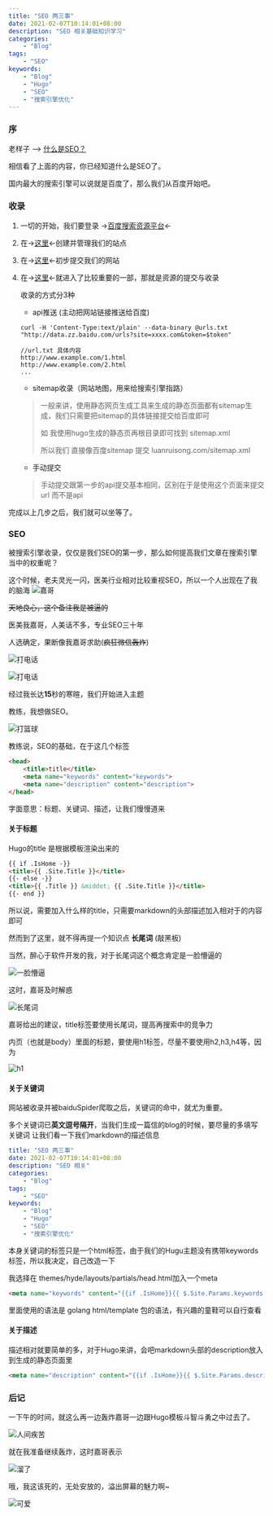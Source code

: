 ```yaml
---
title: "SEO 两三事"
date: 2021-02-07T10:14:01+08:00
description: "SEO 相关基础知识学习"
categories:
    - "Blog"
tags:
    - "SEO"
keywords:
    - "Blog"
    - "Hugo"
    - "SEO"
    - "搜索引擎优化"
---
```



### 序

老样子 --> [什么是SEO？](http://baidu.luanruisong.com/?q=%E4%BB%80%E4%B9%88%E6%98%AFSEO)

相信看了上面的内容，你已经知道什么是SEO了。

国内最大的搜索引擎可以说就是百度了，那么我们从百度开始吧。

### 收录

1. 一切的开始，我们要登录 ->[百度搜索资源平台](https://ziyuan.baidu.com/)<-

2. 在->[这里](https://ziyuan.baidu.com/site/index#/)<-创建并管理我们的站点

3. 在->[这里](https://ziyuan.baidu.com/linksubmit/url)<-初步提交我们的网站

4. 在->[这里](https://ziyuan.baidu.com/linksubmit/index)<-就进入了比较重要的一部，那就是资源的提交与收录

    收录的方式分3种
    - api推送 (主动把网站链接推送给百度)

    ```shell
    curl -H 'Content-Type:text/plain' --data-binary @urls.txt "http://data.zz.baidu.com/urls?site=xxxx.com&token=$token"
    ```

    ```url
    //url.txt 具体内容
    http://www.example.com/1.html
    http://www.example.com/2.html
    ...
    ```

    - sitemap收录（网站地图，用来给搜索引擎指路）
    > 一般来讲，使用静态网页生成工具来生成的静态页面都有sitemap生成，我们只需要把sitemap的具体链接提交给百度即可
    >
    > 如 我使用hugo生成的静态页再根目录即可找到 sitemap.xml
    > 
    > 所以我们 直接像百度sitemap 提交 luanruisong.com/sitemap.xml

    - 手动提交
    > 手动提交跟第一步的api提交基本相同，区别在于是使用这个页面来提交url 而不是api

完成以上几步之后，我们就可以坐等了。

### SEO

被搜索引擎收录，仅仅是我们SEO的第一步，那么如何提高我们文章在搜索引擎当中的权重呢？

这个时候，老夫灵光一闪，医美行业相对比较重视SEO，所以一个人出现在了我的脑海
![嘉哥](http://blog-img.luanruisong.com/blog/img/20210207192207.png)

~~天地良心，这个备注我是被逼的~~

医美我嘉哥，人美话不多，专业SEO三十年

人选确定，果断像我嘉哥求助(~~疯狂微信轰炸~~)

![打电话](http://blog-img.luanruisong.com/blog/img/20210207192518.png)

![打电话](http://blog-img.luanruisong.com/blog/img/20210207192353.png)

经过我长达**15**秒的寒暄，我们开始进入主题

教练，我想做SEO。

![打篮球](http://blog-img.luanruisong.com/blog/img/20210207192725.png)

教练说，SEO的基础，在于这几个标签

```html
<head>
    <title>title</title>
    <meta name="keywords" content="keywords">
    <meta name="description" content="description">
</head>

```

字面意思：标题、关键词、描述，让我们慢慢道来

#### 关于标题

Hugo的title 是根据模板渲染出来的

```html
{{ if .IsHome -}}
<title>{{ .Site.Title }}</title>
{{- else -}}
<title>{{ .Title }} &middot; {{ .Site.Title }}</title>
{{- end }}
```

所以说，需要加入什么样的title，只需要markdown的头部描述加入相对于的内容即可

然而到了这里，就不得再提一个知识点 **长尾词** (敲黑板)

当然，醉心于软件开发的我，对于长尾词这个概念肯定是一脸懵逼的

![一脸懵逼](http://blog-img.luanruisong.com/blog/img/20210207193451.png)

这时，嘉哥及时解惑

![长尾词](http://blog-img.luanruisong.com/blog/img/20210207193719.png)

嘉哥给出的建议，title标签要使用长尾词，提高再搜索中的竞争力

内页（也就是body）里面的标题，要使用h1标签，尽量不要使用h2,h3,h4等，因为

![h1](http://blog-img.luanruisong.com/blog/img/20210207193942.png)

#### 关于关键词

网站被收录并被baiduSpider爬取之后，关键词的命中，就尤为重要。

多个关键词已**英文逗号隔开**，当我们生成一篇信的blog的时候，要尽量的多填写关键词 让我们看一下我们markdown的描述信息

```yaml
title: "SEO 两三事"
date: 2021-02-07T10:14:01+08:00
description: "SEO 相关"
categories:
    - "Blog"
tags:
    - "SEO"
keywords:
    - "Blog"
    - "Hugo"
    - "SEO"
    - "搜索引擎优化"
```

本身关键词的标签只是一个html标签，由于我们的Hugu主题没有携带keywords标签，所以我决定，自己改造一下

我选择在 themes/hyde/layouts/partials/head.html加入一个meta

```html
<meta name="keywords" content="{{if .IsHome}}{{ $.Site.Params.keywords }}{{else}}{{range $idx,$value := .Keywords }}{{if lt 0 $idx}},{{end}}{{$value}}{{end}}{{end}}" />
```

里面使用的语法是 golang html/template 包的语法，有兴趣的童鞋可以自行查看

#### 关于描述

描述相对就要简单的多，对于Hugo来讲，会吧markdown头部的description放入到生成的静态页面里

```html
<meta name="description" content="{{if .IsHome}}{{ $.Site.Params.description }}{{else}}{{.Description}}{{end}}" />
```

### 后记

一下午的时间，就这么再一边轰炸嘉哥一边跟Hugo模板斗智斗勇之中过去了。

![人间疾苦](http://blog-img.luanruisong.com/blog/img/20210207200247.png)

就在我准备继续轰炸，这时嘉哥表示

![溜了](http://blog-img.luanruisong.com/blog/img/20210207200016.png)

哦，我这该死的，无处安放的，溢出屏幕的魅力啊~

![可爱](http://blog-img.luanruisong.com/blog/img/20210207200132.png)
